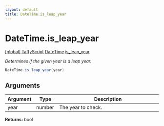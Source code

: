 ```yaml
---
layout: default
title: DateTime.is_leap_year
---
```


# DateTime.is_leap_year

[\[global\]]({{site.baseurl}}/docs/).[TaffyScript]({{site.baseurl}}/docs/TaffyScript/).[DateTime]({{site.baseurl}}/docs/TaffyScript/DateTime/).[is_leap_year]({{site.baseurl}}/docs/TaffyScript/DateTime/is_leap_year/)

_Determines if the given year is a leap year._

```cs
DateTime.is_leap_year(year)
```

## Arguments

<table>
  <col width="15%">
  <col width="15%">
  <thead>
    <tr>
      <th>Argument</th>
      <th>Type</th>
      <th>Description</th>
    </tr>
  </thead>
  <tbody>
    <tr>
      <td>year</td>
      <td>number</td>
      <td>The year to check.</td>
    </tr>
  </tbody>
</table>

**Returns:** bool
